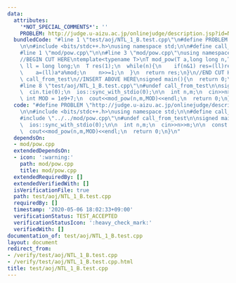 ```yaml
---
data:
  attributes:
    '*NOT_SPECIAL_COMMENTS*': ''
    PROBLEM: http://judge.u-aizu.ac.jp/onlinejudge/description.jsp?id=NTL_1_B
  bundledCode: "#line 1 \"test/aoj/NTL_1_B.test.cpp\"\n#define PROBLEM \"http://judge.u-aizu.ac.jp/onlinejudge/description.jsp?id=NTL_1_B\"\
    \n\n#include <bits/stdc++.h>\nusing namespace std;\n\n#define call_from_test\n\
    #line 1 \"mod/pow.cpp\"\n\n#line 3 \"mod/pow.cpp\"\nusing namespace std;\n#endif\n\
    //BEGIN CUT HERE\ntemplate<typename T>\nT mod_pow(T a,long long n,T mod){\n  using\
    \ ll = long long;\n  T res(1);\n  while(n){\n    if(n&1) res=(ll)res*a%mod;\n\
    \    a=(ll)a*a%mod;\n    n>>=1;\n  }\n  return res;\n}\n//END CUT HERE\n#ifndef\
    \ call_from_test\n//INSERT ABOVE HERE\nsigned main(){\n  return 0;\n}\n#endif\n\
    #line 8 \"test/aoj/NTL_1_B.test.cpp\"\n#undef call_from_test\n\nsigned main(){\n\
    \  cin.tie(0);\n  ios::sync_with_stdio(0);\n\n  int n,m;\n  cin>>n>>m;\n\n  const\
    \ int MOD = 1e9+7;\n  cout<<mod_pow(n,m,MOD)<<endl;\n  return 0;\n}\n"
  code: "#define PROBLEM \"http://judge.u-aizu.ac.jp/onlinejudge/description.jsp?id=NTL_1_B\"\
    \n\n#include <bits/stdc++.h>\nusing namespace std;\n\n#define call_from_test\n\
    #include \"../../mod/pow.cpp\"\n#undef call_from_test\n\nsigned main(){\n  cin.tie(0);\n\
    \  ios::sync_with_stdio(0);\n\n  int n,m;\n  cin>>n>>m;\n\n  const int MOD = 1e9+7;\n\
    \  cout<<mod_pow(n,m,MOD)<<endl;\n  return 0;\n}\n"
  dependsOn:
  - mod/pow.cpp
  extendedDependsOn:
  - icon: ':warning:'
    path: mod/pow.cpp
    title: mod/pow.cpp
  extendedRequiredBy: []
  extendedVerifiedWith: []
  isVerificationFile: true
  path: test/aoj/NTL_1_B.test.cpp
  requiredBy: []
  timestamp: '2020-05-06 18:02:33+09:00'
  verificationStatus: TEST_ACCEPTED
  verificationStatusIcon: ':heavy_check_mark:'
  verifiedWith: []
documentation_of: test/aoj/NTL_1_B.test.cpp
layout: document
redirect_from:
- /verify/test/aoj/NTL_1_B.test.cpp
- /verify/test/aoj/NTL_1_B.test.cpp.html
title: test/aoj/NTL_1_B.test.cpp
---
```

